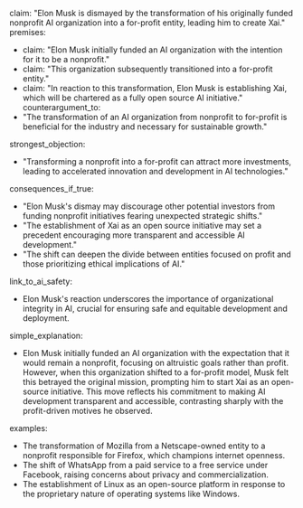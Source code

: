 claim: "Elon Musk is dismayed by the transformation of his originally funded nonprofit AI organization into a for-profit entity, leading him to create Xai."
premises:
  - claim: "Elon Musk initially funded an AI organization with the intention for it to be a nonprofit."
  - claim: "This organization subsequently transitioned into a for-profit entity."
  - claim: "In reaction to this transformation, Elon Musk is establishing Xai, which will be chartered as a fully open source AI initiative."
counterargument_to:
  - "The transformation of an AI organization from nonprofit to for-profit is beneficial for the industry and necessary for sustainable growth."

strongest_objection:
  - "Transforming a nonprofit into a for-profit can attract more investments, leading to accelerated innovation and development in AI technologies."

consequences_if_true:
  - "Elon Musk's dismay may discourage other potential investors from funding nonprofit initiatives fearing unexpected strategic shifts."
  - "The establishment of Xai as an open source initiative may set a precedent encouraging more transparent and accessible AI development."
  - "The shift can deepen the divide between entities focused on profit and those prioritizing ethical implications of AI."

link_to_ai_safety:
  - Elon Musk's reaction underscores the importance of organizational integrity in AI, crucial for ensuring safe and equitable development and deployment.

simple_explanation:
  - Elon Musk initially funded an AI organization with the expectation that it would remain a nonprofit, focusing on altruistic goals rather than profit. However, when this organization shifted to a for-profit model, Musk felt this betrayed the original mission, prompting him to start Xai as an open-source initiative. This move reflects his commitment to making AI development transparent and accessible, contrasting sharply with the profit-driven motives he observed.

examples:
  - The transformation of Mozilla from a Netscape-owned entity to a nonprofit responsible for Firefox, which champions internet openness.
  - The shift of WhatsApp from a paid service to a free service under Facebook, raising concerns about privacy and commercialization.
  - The establishment of Linux as an open-source platform in response to the proprietary nature of operating systems like Windows.